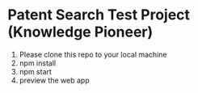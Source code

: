 # Patent Search Test Project (Knowledge Pioneer) 

1. Please clone this repo to your local machine
2. npm install
3. npm start
4. preview the web app 

